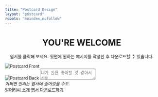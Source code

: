 ```yaml
---
title: "Postcard Design"
layout: "postcard"
robots: "noindex,nofollow"
---
```

<h1 style="text-align:center;">YOU'RE WELCOME</h1>
<p style="text-align:center;">엽서를 클릭해 보세요. 뒷면에 원하는 메시지를 작성한 후 다운로드할 수 있습니다.</p>
<div class="postcard-container">
  <div class="postcard" id="postcard">
    <img id="front" src="/images/postcard-5.png" alt="Postcard Front" class="front">
    <div class="back-container" id="back-container">
      <img id="back" src="/images/postcard-back.png" alt="Postcard Back" class="back">
      <textarea id="message" placeholder="너가 완전 좋아할 것 같아서 샀어."></textarea>
    </div>
  </div>
  <em class="intro">
    어쩌면 진리는 엽서에 숨어있을 수도.
  </em>
  <div class="download-links">
    <a href="https://kangminsuk.com/mal/" id="download-link">말머리씨 소개</a>
    <a href="#" id="download-link">엽서 다운로드하기</a>
  </div>
</div>